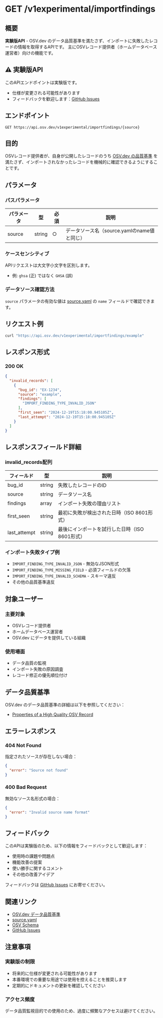 # GET /v1experimental/importfindings

## 概要
**実験版API** - OSV.dev のデータ品質基準を満たさず、インポートに失敗したレコードの情報を取得するAPIです。
主にOSVレコード提供者（ホームデータベース運営者）向けの機能です。

## ⚠️ 実験版API
このAPIエンドポイントは実験版です。
- 仕様が変更される可能性があります
- フィードバックを歓迎します：[GitHub Issues](https://github.com/google/osv.dev/issues/new)

## エンドポイント
```
GET https://api.osv.dev/v1experimental/importfindings/{source}
```

## 目的
OSVレコード提供者が、自身が公開したレコードのうち [OSV.dev の品質基準](https://google.github.io/osv.dev/data_quality.html) を満たさず、インポートされなかったレコードを機械的に確認できるようにすることです。

## パラメータ

### パスパラメータ
| パラメータ | 型 | 必須 | 説明 |
|-----------|---|------|------|
| source | string | ○ | データソース名（source.yamlのname値と同じ） |

### ケースセンシティブ
APIリクエストは大文字小文字を区別します。
- 例: `ghsa` (正) ではなく `GHSA` (誤)

### データソース確認方法
`source` パラメータの有効な値は [source.yaml](https://github.com/google/osv.dev/blob/master/source.yaml) の `name` フィールドで確認できます。

## リクエスト例

```bash
curl "https://api.osv.dev/v1experimental/importfindings/example"
```

## レスポンス形式

### 200 OK
```json
{
  "invalid_records": [
    {
      "bug_id": "EX-1234",
      "source": "example", 
      "findings": [
        "IMPORT_FINDING_TYPE_INVALID_JSON"
      ],
      "first_seen": "2024-12-19T15:18:00.945105Z",
      "last_attempt": "2024-12-19T15:18:00.945105Z"
    }
  ]
}
```

## レスポンスフィールド詳細

### invalid_records配列
| フィールド | 型 | 説明 |
|-----------|---|------|
| bug_id | string | 失敗したレコードのID |
| source | string | データソース名 |
| findings | array | インポート失敗の理由リスト |
| first_seen | string | 最初に失敗が検出された日時（ISO 8601形式） |
| last_attempt | string | 最後にインポートを試行した日時（ISO 8601形式） |

### インポート失敗タイプ例
- `IMPORT_FINDING_TYPE_INVALID_JSON` - 無効なJSON形式
- `IMPORT_FINDING_TYPE_MISSING_FIELD` - 必須フィールドの欠落
- `IMPORT_FINDING_TYPE_INVALID_SCHEMA` - スキーマ違反
- その他の品質基準違反

## 対象ユーザー

### 主要対象
- OSVレコード提供者
- ホームデータベース運営者
- OSV.dev にデータを提供している組織

### 使用場面
- データ品質の監視
- インポート失敗の原因調査
- レコード修正の優先順位付け

## データ品質基準

OSV.dev のデータ品質基準の詳細は以下を参照してください：
- [Properties of a High Quality OSV Record](https://google.github.io/osv.dev/data_quality.html)

## エラーレスポンス

### 404 Not Found
指定されたソースが存在しない場合：

```json
{
  "error": "Source not found"
}
```

### 400 Bad Request
無効なソース名形式の場合：

```json
{
  "error": "Invalid source name format"
}
```

## フィードバック

このAPIは実験版のため、以下の情報をフィードバックとして歓迎します：
- 使用時の課題や問題点
- 機能改善の提案
- 使い勝手に関するコメント
- その他の改善アイデア

フィードバックは [GitHub Issues](https://github.com/google/osv.dev/issues/new) にお寄せください。

## 関連リンク

- [OSV.dev データ品質基準](https://google.github.io/osv.dev/data_quality.html)
- [source.yaml](https://github.com/google/osv.dev/blob/master/source.yaml)
- [OSV Schema](https://ossf.github.io/osv-schema/)
- [GitHub Issues](https://github.com/google/osv.dev/issues)

## 注意事項

### 実験版の制限
- 将来的に仕様が変更される可能性があります
- 本番環境での重要な用途では使用を控えることを推奨します
- 定期的にドキュメントの更新を確認してください

### アクセス頻度
データ品質監視目的での使用のため、過度に頻繁なアクセスは避けてください。
